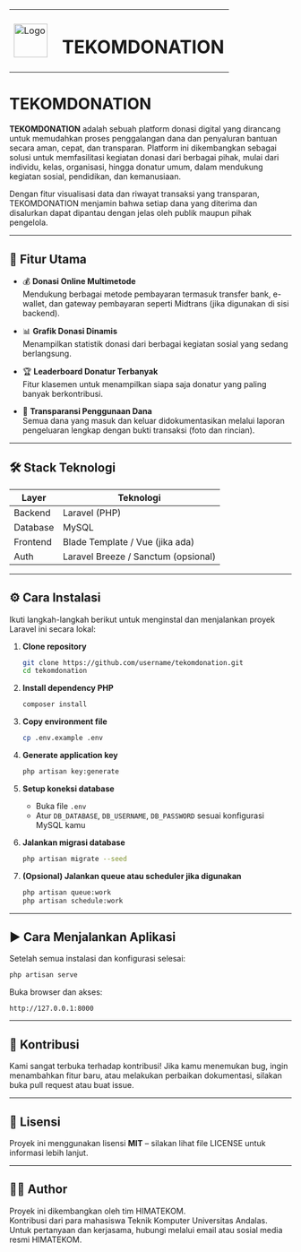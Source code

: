 <table>
  <tr>
    <td><img src="https://github.com/user-attachments/assets/67b8e88a-fe88-47bb-b7b8-333f8499bc82" alt="Logo" width="60"></td>
    <td><h1 style="margin-left: 10px;">TEKOMDONATION</h1></td>
  </tr>
</table>

# TEKOMDONATION

**TEKOMDONATION** adalah sebuah platform donasi digital yang dirancang untuk memudahkan proses penggalangan dana dan penyaluran bantuan secara aman, cepat, dan transparan. Platform ini dikembangkan sebagai solusi untuk memfasilitasi kegiatan donasi dari berbagai pihak, mulai dari individu, kelas, organisasi, hingga donatur umum, dalam mendukung kegiatan sosial, pendidikan, dan kemanusiaan.

Dengan fitur visualisasi data dan riwayat transaksi yang transparan, TEKOMDONATION menjamin bahwa setiap dana yang diterima dan disalurkan dapat dipantau dengan jelas oleh publik maupun pihak pengelola.

---

## 🚀 Fitur Utama

- 💰 **Donasi Online Multimetode**  
  Mendukung berbagai metode pembayaran termasuk transfer bank, e-wallet, dan gateway pembayaran seperti Midtrans (jika digunakan di sisi backend).

- 📊 **Grafik Donasi Dinamis**  
  Menampilkan statistik donasi dari berbagai kegiatan sosial yang sedang berlangsung.

- 🏆 **Leaderboard Donatur Terbanyak**  
  Fitur klasemen untuk menampilkan siapa saja donatur yang paling banyak berkontribusi.

- 🔎 **Transparansi Penggunaan Dana**  
  Semua dana yang masuk dan keluar didokumentasikan melalui laporan pengeluaran lengkap dengan bukti transaksi (foto dan rincian).

---

## 🛠️ Stack Teknologi

| Layer       | Teknologi     |
|-------------|---------------|
| Backend     | Laravel (PHP) |
| Database    | MySQL         |
| Frontend    | Blade Template / Vue (jika ada) |
| Auth        | Laravel Breeze / Sanctum (opsional) |

---

## ⚙️ Cara Instalasi

Ikuti langkah-langkah berikut untuk menginstal dan menjalankan proyek Laravel ini secara lokal:

1. **Clone repository**
   ```bash
   git clone https://github.com/username/tekomdonation.git
   cd tekomdonation
   ```

2. **Install dependency PHP**
   ```bash
   composer install
   ```

3. **Copy environment file**
   ```bash
   cp .env.example .env
   ```

4. **Generate application key**
   ```bash
   php artisan key:generate
   ```

5. **Setup koneksi database**
   - Buka file `.env`
   - Atur `DB_DATABASE`, `DB_USERNAME`, `DB_PASSWORD` sesuai konfigurasi MySQL kamu

6. **Jalankan migrasi database**
   ```bash
   php artisan migrate --seed
   ```

7. **(Opsional) Jalankan queue atau scheduler jika digunakan**
   ```bash
   php artisan queue:work
   php artisan schedule:work
   ```

---

## ▶️ Cara Menjalankan Aplikasi

Setelah semua instalasi dan konfigurasi selesai:

```bash
php artisan serve
```

Buka browser dan akses:

```
http://127.0.0.1:8000
```

---

## 🙌 Kontribusi

Kami sangat terbuka terhadap kontribusi! Jika kamu menemukan bug, ingin menambahkan fitur baru, atau melakukan perbaikan dokumentasi, silakan buka pull request atau buat issue.

---

## 📄 Lisensi

Proyek ini menggunakan lisensi **MIT** – silakan lihat file LICENSE untuk informasi lebih lanjut.

---

## 👨‍💻 Author

Proyek ini dikembangkan oleh tim HIMATEKOM.  
Kontribusi dari para mahasiswa Teknik Komputer Universitas Andalas.  
Untuk pertanyaan dan kerjasama, hubungi melalui email atau sosial media resmi HIMATEKOM.
